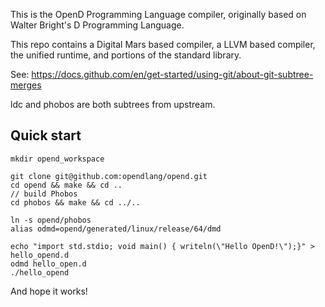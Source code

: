 This is the OpenD Programming Language compiler, originally based on Walter Bright's D Programming Language.

This repo contains a Digital Mars based compiler, a LLVM based compiler, the unified runtime, and portions of the standard library.

See:
https://docs.github.com/en/get-started/using-git/about-git-subtree-merges

ldc and phobos are both subtrees from upstream.

##  Quick start

```
mkdir opend_workspace

git clone git@github.com:opendlang/opend.git
cd opend && make && cd ..
// build Phobos
cd phobos && make && cd ../..

ln -s opend/phobos
alias odmd=opend/generated/linux/release/64/dmd

echo "import std.stdio; void main() { writeln(\"Hello OpenD!\");}" > hello_opend.d
odmd hello_open.d
./hello_opend
```

And hope it works!
